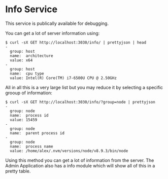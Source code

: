 # Info Service

This service is publically available for debugging.

You can get a lot of server information using:

    $ curl -sX GET http://localhost:3030/info/ | prettyjson | head
    -
      group: host
      name:  architecture
      value: x64
    -
      group: host
      name:  cpu type
      value: Intel(R) Core(TM) i7-6500U CPU @ 2.50GHz

All in all this is a very large list but you may reduce it by selecting a specific
grooup of information:

    $ curl -sX GET http://localhost:3030/info/?group=node | prettyjson
    -
      group: node
      name:  process id
      value: 15459
    -
      group: node
      name:  parent process id
    -
      group: node
      name:  process name
      value: /home/alex/.nvm/versions/node/v8.9.3/bin/node

Using this method you can get a lot of information from the server. The Admin Application also has a info module which will show all of this in a pretty table.
